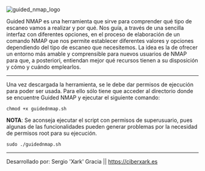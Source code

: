 
![guided_nmap_logo](https://github.com/user-attachments/assets/340e9462-dfff-44b9-b242-14885f73f1c2)

Guided NMAP es una herramienta que sirve para comprender qué tipo de escaneo vamos a realizar y por qué. Nos guía, a través de una sencilla interfaz con diferentes opciones, en el proceso de elaboración de un comando NMAP que nos permite establecer diferentes valores y opciones dependiendo del tipo de escaneo que necesitemos. La idea es la de ofrecer un entorno más amable y comprensible para nuevos usuarios de NMAP para que, a posteriori, entiendan mejor qué recursos tienen a su disposición y cómo y cuándo emplearlos.

---------------------------------------------------

Una vez descargada la herramienta, se le debe dar permisos de ejecución para poder ser usada. Para ello sólo tiene que acceder al directorio donde se encuentre Guided NMAP y ejecutar el siguiente comando:

`chmod +x guidednmap.sh`

**NOTA**: Se aconseja ejecutar el script con permisos de superusuario, pues algunas de las funcionalidades pueden generar problemas por la necesidad de permisos root para su ejecución.

`sudo ./guidednmap.sh`

---------------------------------------------------

Desarrollado por: Sergio 'Xark' Gracia || https://ciberxark.es

